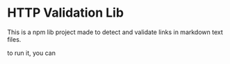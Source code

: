 # HTTP Validation Lib

This is a npm lib project made to detect and validate links in markdown text files.

to run it, you can 